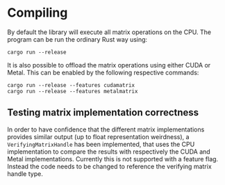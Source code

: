 # Compiling

By default the library will execute all matrix operations on the CPU. The program can be run the ordinary Rust way using:
```
cargo run --release
```
It is also possible to offload the matrix operations using either CUDA or Metal. This can be enabled by the following respective commands:
```
cargo run --release --features cudamatrix
cargo run --release --features metalmatrix
```

## Testing matrix implementation correctness

In order to have confidence that the different matrix implementations provides similar output (up to float representation weirdness), a `VerifyingMatrixHandle` has been implemented, that uses the CPU implementation to compare the results with respectively the CUDA and Metal implementations.
Currently this is not supported with a feature flag. Instead the code needs to be changed to reference the verifying matrix handle type.
